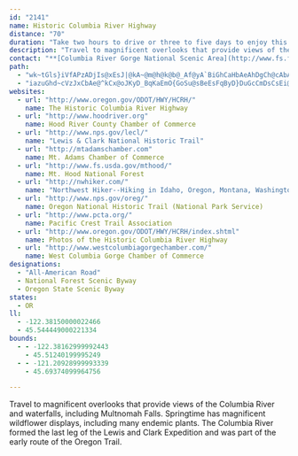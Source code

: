 ```yaml
---
id: "2141"
name: Historic Columbia River Highway
distance: "70"
duration: "Take two hours to drive or three to five days to enjoy this byway. "
description: "Travel to magnificent overlooks that provide views of the Columbia River and waterfalls, including Multnomah Falls. Springtime has magnificent wildflower displays, including many endemic plants. The Columbia River formed the last leg of the Lewis and Clark Expedition and was part of the early route of the Oregon Trail."
contact: "**[Columbia River Gorge National Scenic Area](http://www.fs.fed.us/r6/columbia)**  \r\n 541-308-1700  \r\n\r\n"
path:
  - "wk~tGls}iVfAPzADjIs@xEsJ|@kA~@m@h@k@b@_Af@yA`BiGhCaHbAeAhDgCh@cAbAcC~@wAvEoEhCwAr@Kn@DhDpBr@VpCN`BMdJsB~Dm@tXIjAa@d@e@fDsFrA{AfA}@rI}ChAQpDClBXnDbA~G`CjBdAxGxGhAn@`BGtAm@d@]`AaBn@mBt@gCb@eCNkB?yBCaAQgAc@wAyA{BqEeF{GiLqAyCsAsDiB_JiB{Gi@sDY}KcBwQUyDIcDLkI`@qD|AyFx@cBj@i@bB{@v@}@j@{AHyBc@{Fi@eCy@_C_AoBkGmLq@yBSeASuCFme@F_AsJoXc@yBKgATwEOcAiB_JmEuM}AuFy@kBoD_Cs@u@_EwFw@aBcAyEoBiPMkBLcBDwFy@{Jy@uFoAaEiGeOgA{CmEoYaL{m@Y}AEiADoCrAoU\\gDNk@hHgLh@iCnAsNBmBC_GIgD[aBcA_CU_A]_GUiAcAsCcG_Ny@{BsB_LY{BBe^`AmCzB_Et@gBj@kCtAkMJqCCaAg@yEWmAiA{JcAsCsAmBkAu@m@SwGy@wCmAiDaCk@IaBTe@Cc@a@k@yAkAeB]mADeEOq@q@}AaAw@SEa@Js@x@i@J_@_@O_@C_@Hk@Ra@t@E`EJ`@WJYCe@MYeBqAKa@CyBIs@_@q@I_A?u@r@mAd@WpCQPMX_@Hq@IuB@m@\\q@^Wb@GxB`Ad@Ap@SdByBnAqB|@m@v@Gl@k@Nq@v@u@Zk@lAmFN_@xCmBDQKYc@YiBe@i@m@Yy@c@eBEy@b@cOOg@_@W_@FS\\El@D|CO`@YXa@?Y_@C_A`@mB?g@K_@_@Qa@RWx@Er@H~CC~Ca@rAg@f@UBYQMa@Bs@\\sCEcDWmBOy@_ByC}E}QIkB@iAJi@Ci@Se@qAcBg@cB_@qCOuFSqCBgA^_C?q@mCeRi@sCU_@o@kDcEePi@eBs@mAIi@EgAHmB^kDDyBEmBi@oHUkAYgAqDuI_HmKiAaCaBmFoC_FsAoBkAu@]y@i@o@iAcAo@gAgB_@u@yAOa@]qB_AgB[}@cBqPmAmC[kAe@oFmAkCeFoIqAyCsBmGmB{HeAeGmAiDUkBi@oCe@qA}@wBo@i@wAX{@O}@uAoAsDyD_GmEoFqGgJmDoEe@cB}@UoAqAcAgBcEaJ}CaG_CyDcQw\\oBwB_@uAW{Cy@mCU]iCmBsJ_J}@mAc@_B}Dq[yBaKwGoQyBaHSaAE_AD{C{@}Cc@iCK_BGuJb@gL^mFYeBe@mGGuCm@kFD_BEsAm@{CI}A?i@Lk@nAmERyAF_CU{FOaAiAiCyCeVsA_JcBySyCoOgDqWsF}g@qBoK_DsK}GwYmDwYmBiH_HmOwAoF_AsEY{HwAuH_FuTmDcRYeCOkBk@eWVmGFaDSwAiBaF}@aGY{Gk@wCkHsVwLuUsA{DmCmL}AaGo@qAiB{BqM{LsA_DOy@_A{Km@sE_@iAs@}AiCgCHeAI_@c@Yw@Gm@W}AyA}J}PmCgFmFaLo@_BmBmGiCuFs@qBsCqJoEiRwBkNiB}QyAoVyAeLi@cG_@}FIoT?m_@"
  - "iazuGhd~cVzJxCbAe@^kCx@oJKyD_BqKaEmO{GoSu@sBeEsFqByD}DuGcCmDsCsEi@YyA[m@_@Ue@yCaLEk@?gBPaB`J{L^iAb@iEHi@Z{@bFoIj@wAHaC@qTCki@O_Bo@o@m@K{ARo@CSGe@m@yAyFGkAb@mBBm@Ck@Km@cAmDwHaSyAoE}@gHeBuGSqA?k@NmAb@kA^[~Am@x@kAvDcOJc@X[l@Wn@D~BfBb@Jz@GVST_@RwA?oGI_HUuE?qAJmBNm@b@yAn@y@tGsG^m@h@mAtBkGNeACmBaF_{ACyDZaG`@cCdJu[f@qAX_@dAm@rY}Cp@PRVtAtCfHxEx@Jt@O^s@Ro@D]Cy@Ku@_B}EcAcECsAd@mEEsOYeBc@g@kBy@s@s@_@e@kA_CWU_DoB]i@oBeFYa@iAkA_C{@yBEw@]e@mAEa@BcAPsAZ{@N]bAy@P_@`@gBTQ\\G^@d@Pb@^NZ@\\ClBJjAdAr@lARt@ElBu@Ts@?c@Ie@WUWI}C^WGSYIw@Pg@VKxADpDj@d@ExBe@nAe@|De@|AoAZEhCZpBJZE^_@HoAa@}BCgAXgCjAkF?e@I_@KS]Ia@TSx@UxBMf@u@~@_A^i@De@Mc@S_@k@_AmBwB_Ci@qBQ_@_Au@c@m@Sq@EaB^cBXa@TERDZd@BTM|AFd@JXRLX?t@QTBbA^bA?h@q@Zq@NuBbB_DNgBBgFCyDr@oI?sCE_Bi@eF?gA^sN~Em\\tEoY~A}FzGoT\\}A|@iFzDke@vDiVPgCDuFDwBLuAxCiTh@wEbA}L^qb@TmBbBiGz@_CvDyDx@gAh@yAb@_C^eF^iB|AeEnA_E|CiMrCcHXqANeBNuH?_EEeAcA}HC}Bb@cDnA_G|@aDp@iAhBmAv@Ot@Cr@JtLzCh@?tAg@f@m@j@yAb@yCHeB}@oLEgBN}Ad@aBp@mAz@gA~AoAxAu@bDYbS_Abf@YbBQbBe@xCuAfBqAnAqAxCiEx@k@lD_An@GbAFx@\\~@x@fEhGhB~ClCrGzA`C~M`Nn@f@r@VlDLbCGrC]nBg@hQyIbBKxDBfDMpG_ArE}AxAo@"
websites:
  - url: "http://www.oregon.gov/ODOT/HWY/HCRH/"
    name: The Historic Columbia River Highway
  - url: "http://www.hoodriver.org"
    name: Hood River County Chamber of Commerce
  - url: "http://www.nps.gov/lecl/"
    name: "Lewis & Clark National Historic Trail"
  - url: "http://mtadamschamber.com"
    name: Mt. Adams Chamber of Commerce
  - url: "http://www.fs.usda.gov/mthood/"
    name: Mt. Hood National Forest
  - url: "http://nwhiker.com/"
    name: "Northwest Hiker--Hiking in Idaho, Oregon, Montana, Washington"
  - url: "http://www.nps.gov/oreg/"
    name: Oregon National Historic Trail (National Park Service)
  - url: "http://www.pcta.org/"
    name: Pacific Crest Trail Association
  - url: "http://www.oregon.gov/ODOT/HWY/HCRH/index.shtml"
    name: Photos of the Historic Columbia River Highway
  - url: "http://www.westcolumbiagorgechamber.com/"
    name: West Columbia Gorge Chamber of Commerce
designations:
  - "All-American Road"
  - National Forest Scenic Byway
  - Oregon State Scenic Byway
states:
  - OR
ll:
  - -122.38150000022466
  - 45.544449000221334
bounds:
  - - -122.38162999992443
    - 45.51240199995249
  - - -121.20928999993339
    - 45.69374099964756

---
```


Travel to magnificent overlooks that provide views of the Columbia River and waterfalls, including Multnomah Falls. Springtime has magnificent wildflower displays, including many endemic plants. The Columbia River formed the last leg of the Lewis and Clark Expedition and was part of the early route of the Oregon Trail.
